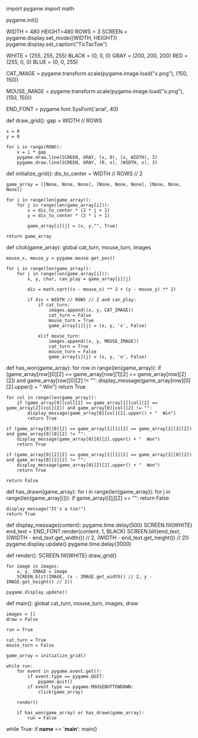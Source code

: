 import pygame
import math

pygame.init()

WIDTH = 480
HEIGHT=480
ROWS = 3
SCREEN = pygame.display.set_mode((WIDTH, HEIGHT))
pygame.display.set_caption("TicTacToe")

WHITE = (255, 255, 255)
BLACK = (0, 0, 0)
GRAY = (200, 200, 200)
RED = (255, 0, 0)
BLUE = (0, 0, 255)

CAT_IMAGE = pygame.transform.scale(pygame.image.load("x.png"), (150, 150))

MOUSE_IMAGE = pygame.transform.scale(pygame.image.load("o.png"), (150, 150))



END_FONT = pygame.font.SysFont('arial', 40)

def draw_grid():
    gap = WIDTH // ROWS

    x = 0
    y = 0

    for i in range(ROWS):
        x = i * gap
        pygame.draw.line(SCREEN, GRAY, (x, 0), (x, WIDTH), 3)
        pygame.draw.line(SCREEN, GRAY, (0, x), (WIDTH, x), 3)


def initialize_grid():
    dis_to_center = WIDTH // ROWS // 2

    game_array = [[None, None, None], [None, None, None], [None, None, None]]

    for i in range(len(game_array)):
        for j in range(len(game_array[i])):
            x = dis_to_center * (2 * j + 1)
            y = dis_to_center * (2 * i + 1)

            game_array[i][j] = (x, y,"", True)

    return game_array


def click(game_array):
    global cat_turn, mouse_turn, images

    mouse_x, mouse_y = pygame.mouse.get_pos()

    for i in range(len(game_array)):
        for j in range(len(game_array[i])):
            x, y, char, can_play = game_array[i][j]

            dis = math.sqrt((x - mouse_x) ** 2 + (y - mouse_y) ** 2)

            if dis < WIDTH // ROWS // 2 and can_play:
                if cat_turn:  
                    images.append((x, y, CAT_IMAGE))
                    cat_turn = False
                    mouse_turn = True
                    game_array[i][j] = (x, y, 'x', False)

                elif mouse_turn:  
                    images.append((x, y, MOUSE_IMAGE))
                    cat_turn = True
                    mouse_turn = False
                    game_array[i][j] = (x, y, 'o', False)


def has_won(game_array):
    for row in range(len(game_array)):
        if (game_array[row][0][2] == game_array[row][1][2] == game_array[row][2][2]) and game_array[row][0][2] != "":
            display_message(game_array[row][0][2].upper() + "  Win")
            return True

    for col in range(len(game_array)):
        if (game_array[0][col][2] == game_array[1][col][2] == game_array[2][col][2]) and game_array[0][col][2] != "":
            display_message(game_array[0][col][2].upper() + "  Win")
            return True

    if (game_array[0][0][2] == game_array[1][1][2] == game_array[2][2][2]) and game_array[0][0][2] != "":
        display_message(game_array[0][0][2].upper() + "  Won")
        return True

    if (game_array[0][2][2] == game_array[1][1][2] == game_array[2][0][2]) and game_array[0][2][2] != "":
        display_message(game_array[0][2][2].upper() + "  Won")
        return True

    return False


def has_drawn(game_array):
    for i in range(len(game_array)):
        for j in range(len(game_array[i])):
            if game_array[i][j][2] == "":
                return False

    display_message("It's a tie!")
    return True


def display_message(content):
    pygame.time.delay(500)
    SCREEN.fill(WHITE)
    end_text = END_FONT.render(content, 1, BLACK)
    SCREEN.blit(end_text, ((WIDTH - end_text.get_width()) // 2, (WIDTH - end_text.get_height()) // 2))
    pygame.display.update()
    pygame.time.delay(3000)


def render():
    SCREEN.fill(WHITE)
    draw_grid()

    for image in images:
        x, y, IMAGE = image
        SCREEN.blit(IMAGE, (x - IMAGE.get_width() // 2, y - IMAGE.get_height() // 2))

    pygame.display.update()


def main():
    global cat_turn, mouse_turn, images, draw

    images = []
    draw = False

    run = True

    cat_turn = True
    mouse_turn = False

    game_array = initialize_grid()

    while run:
        for event in pygame.event.get():
            if event.type == pygame.QUIT:
                pygame.quit()
            if event.type == pygame.MOUSEBUTTONDOWN:
                click(game_array)

        render()

        if has_won(game_array) or has_drawn(game_array):
            run = False

while True:
    if __name__ == '__main__':
        main()
